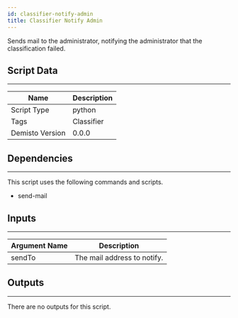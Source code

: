 ```yaml
---
id: classifier-notify-admin
title: Classifier Notify Admin
---
```


Sends mail to the administrator, notifying the administrator that the classification failed.

## Script Data
---

| **Name** | **Description** |
| --- | --- |
| Script Type | python |
| Tags | Classifier |
| Demisto Version | 0.0.0 |

## Dependencies
---
This script uses the following commands and scripts.
* send-mail

## Inputs
---

| **Argument Name** | **Description** |
| --- | --- |
| sendTo | The mail address to notify.  |

## Outputs
---
There are no outputs for this script.
